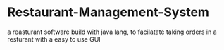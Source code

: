 # Restaurant-Management-System
a reasturant software build with java lang, to facilatate taking orders in a resturant with a easy to use GUI

